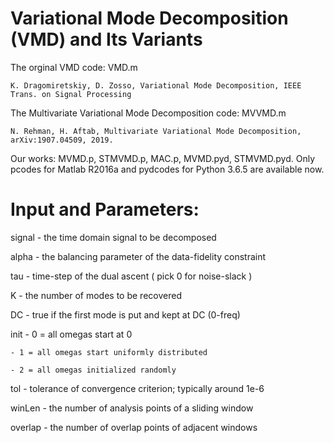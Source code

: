 Variational Mode Decomposition (VMD) and Its Variants 
========
The orginal VMD code:  VMD.m 

    K. Dragomiretskiy, D. Zosso, Variational Mode Decomposition, IEEE Trans. on Signal Processing

The Multivariate Variational Mode Decomposition code:  MVVMD.m

    N. Rehman, H. Aftab, Multivariate Variational Mode Decomposition, arXiv:1907.04509, 2019.

Our works:  MVMD.p,  STMVMD.p,  MAC.p, MVMD.pyd, STMVMD.pyd. 
Only pcodes for Matlab R2016a and pydcodes for Python 3.6.5 are available now.

Input and Parameters:
=======
signal - the time domain signal to be decomposed

alpha - the balancing parameter of the data-fidelity constraint

tau - time-step of the dual ascent ( pick 0 for noise-slack )

K - the number of modes to be recovered

DC - true if the first mode is put and kept at DC (0-freq)

init - 0 = all omegas start at 0

    - 1 = all omegas start uniformly distributed   
    
    - 2 = all omegas initialized randomly
tol - tolerance of convergence criterion; typically around 1e-6

winLen - the number of analysis points of a sliding window

overlap - the number of overlap points of adjacent windows
